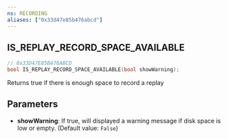 ```yaml
---
ns: RECORDING
aliases: ["0x33d47e85b476abcd"]
---
```

## IS_REPLAY_RECORD_SPACE_AVAILABLE

```c
// 0x33D47E85B476ABCD
bool IS_REPLAY_RECORD_SPACE_AVAILABLE(bool showWarning);
```

Returns true if there is enough space to record a replay


## Parameters
* **showWarning**: If true, will displayed a warning message if disk space is low or empty. (Default value: `False`)
